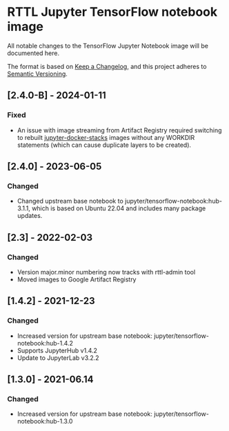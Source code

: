 # RTTL Jupyter TensorFlow notebook image
All notable changes to the TensorFlow Jupyter Notebook image will be documented here. 

The format is based on [Keep a Changelog](https://keepachangelog.com/en/1.0.0/),
and this project adheres to [Semantic Versioning](https://semver.org/spec/v2.0.0.html).

## [2.4.0-B] - 2024-01-11

### Fixed
- An issue with image streaming from Artifact Registry required switching to rebuilt [jupyter-docker-stacks](https://jupyter-docker-stacks.readthedocs.io/en/latest/index.html) images without any WORKDIR statements (which can cause duplicate layers to be created).

## [2.4.0] - 2023-06-05

### Changed
- Changed upstream base notebook to jupyter/tensorflow-notebook:hub-3.1.1, which is based on Ubuntu 22.04 and includes many package updates.

## [2.3] - 2022-02-03

### Changed
- Version major.minor numbering now tracks with rttl-admin tool
- Moved images to Google Artifact Registry

## [1.4.2] - 2021-12-23

### Changed
- Increased version for upstream base notebook: jupyter/tensorflow-notebook:hub-1.4.2
- Supports JupyterHub v1.4.2
- Update to JupyterLab v3.2.2

## [1.3.0] - 2021-06.14

### Changed
- Increased version for upstream base notebook: jupyter/tensorflow-notebook:hub-1.3.0
